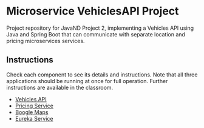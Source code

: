 # Microservice VehiclesAPI Project

Project repository for JavaND Project 2, implementing a Vehicles API using Java and Spring Boot that can communicate with separate location and pricing microservices services.

## Instructions

Check each component to see its details and instructions. Note that all three applications
should be running at once for full operation. Further instructions are available in the classroom.

- [Vehicles API](vehicles-api/README.md)
- [Pricing Service](pricing-service/)
- [Boogle Maps](boogle-maps/)
- [Eureka Service](eureka-server/)

